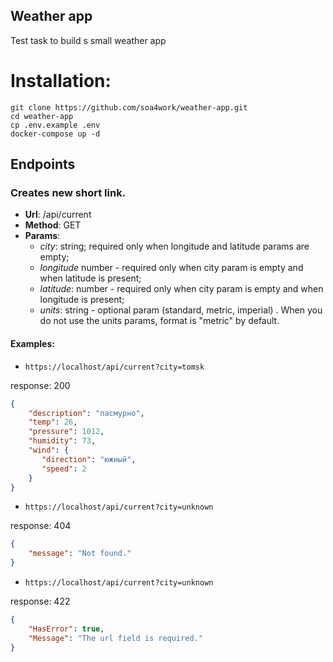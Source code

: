 ## Weather app

Test task to build s small weather app

### 

# Installation:
```console
git clone https://github.com/soa4work/weather-app.git
cd weather-app
cp .env.example .env
docker-compose up -d
```

## Endpoints

### Creates new short link.

- **Url**: /api/current
- **Method**: GET
- **Params**:
    - *city*: string; required only when longitude and latitude params are empty;   
    - *longitude* number - required only when city param is empty and when latitude is present;
    - *latitude*: number - required only when city param is empty and when longitude is present;
    - *units*: string - optional param	(standard, metric, imperial) . When you do not use the units params, 
      format is "metric" by default.

#### Examples: 

- `https://localhost/api/current?city=tomsk`

response: 200
```json
{
    "description": "пасмурно",
    "temp": 26,
    "pressure": 1012,
    "humidity": 73,
    "wind": {
       "direction": "южный",
       "speed": 2
    }
}
```

- `https://localhost/api/current?city=unknown`

response: 404
```json
{
    "message": "Not found."
}
```

- `https://localhost/api/current?city=unknown`

response: 422
```json
{
    "HasError": true,
    "Message": "The url field is required."
}
```
